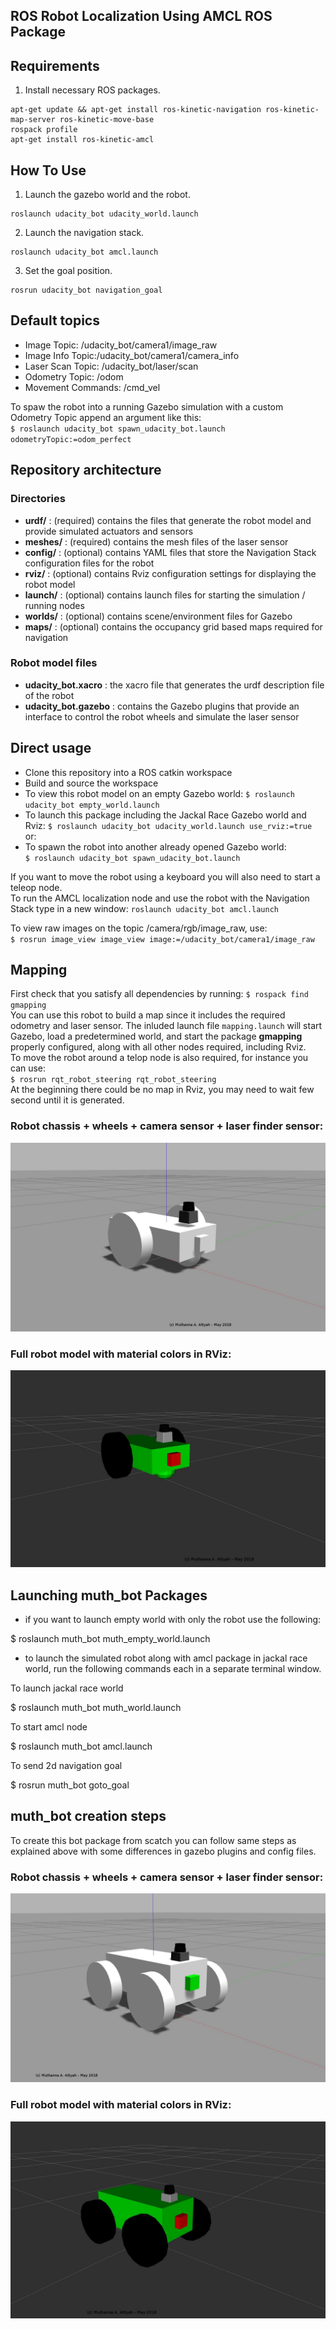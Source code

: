 ## ROS Robot Localization Using AMCL ROS Package

## Requirements

1.  Install necessary ROS packages.

```
apt-get update && apt-get install ros-kinetic-navigation ros-kinetic-map-server ros-kinetic-move-base
rospack profile
apt-get install ros-kinetic-amcl
```

## How To Use

1.  Launch the gazebo world and the robot.

```
roslaunch udacity_bot udacity_world.launch
```

2.  Launch the navigation stack.

```
roslaunch udacity_bot amcl.launch
```

3.  Set the goal position.

```
rosrun udacity_bot navigation_goal
```

## Default topics

-   Image Topic: /udacity\_bot/camera1/image\_raw
-   Image Info Topic:/udacity\_bot/camera1/camera\_info
-   Laser Scan Topic: /udacity\_bot/laser/scan
-   Odometry Topic: /odom
-   Movement Commands: /cmd\_vel

To spaw the robot into a running Gazebo simulation with a custom Odometry Topic append an argument like this:  
`$ roslaunch udacity_bot spawn_udacity_bot.launch odometryTopic:=odom_perfect`

## Repository architecture

### Directories

-   **urdf/** : (required) contains the files that generate the robot model and provide simulated actuators and sensors
-   **meshes/** : (required) contains the mesh files of the laser sensor
-   **config/** : (optional) contains YAML files that store the Navigation Stack configuration files for the robot
-   **rviz/** : (optional) contains Rviz configuration settings for displaying the robot model
-   **launch/** : (optional) contains launch files for starting the simulation / running nodes
-   **worlds/** : (optional) contains scene/environment files for Gazebo
-   **maps/** : (optional) contains the occupancy grid based maps required for navigation

### Robot model files

-   **udacity\_bot.xacro** : the xacro file that generates the urdf description file of the robot
-   **udacity\_bot.gazebo** : contains the Gazebo plugins that provide an interface to control the robot wheels and simulate the laser sensor

## Direct usage

-   Clone this repository into a ROS catkin workspace
-   Build and source the workspace
-   To view this robot model on an empty Gazebo world: `$ roslaunch udacity_bot empty_world.launch`
-   To launch this package including the Jackal Race Gazebo world and Rviz: `$ roslaunch udacity_bot udacity_world.launch use_rviz:=true`  
    or:
-   To spawn the robot into another already opened Gazebo world:  
    `$ roslaunch udacity_bot spawn_udacity_bot.launch`

If you want to move the robot using a keyboard you will also need to start a teleop node.  
To run the AMCL localization node and use the robot with the Navigation Stack type in a new window: `roslaunch udacity_bot amcl.launch`

To view raw images on the topic /camera/rgb/image\_raw, use:  
`$ rosrun image_view image_view image:=/udacity_bot/camera1/image_raw`

## Mapping

First check that you satisfy all dependencies by running: `$ rospack find gmapping`  
You can use this robot to build a map since it includes the required odometry and laser sensor. The inluded launch file `mapping.launch` will start Gazebo, load a predetermined world, and start the package **gmapping** properly configured, along with all other nodes required, including Rviz.  
To move the robot around a telop node is also required, for instance you can use:  
`$ rosrun rqt_robot_steering rqt_robot_steering`  
At the beginning there could be no map in Rviz, you may need to wait few second until it is generated.


### Robot chassis + wheels + camera sensor + laser finder sensor:

[![](https://github.com/mkhuthir/RoboND-Robot-Localization-Project/raw/master/misc/udacity_bot_4.jpg)](https://github.com/mkhuthir/RoboND-Robot-Localization-Project/blob/master/misc/udacity_bot_4.jpg)

### Full robot model with material colors in RViz:

[![](https://github.com/mkhuthir/RoboND-Robot-Localization-Project/raw/master/misc/udacity_bot_5.jpg)](https://github.com/mkhuthir/RoboND-Robot-Localization-Project/blob/master/misc/udacity_bot_5.jpg)


## Launching muth\_bot Packages

-   if you want to launch empty world with only the robot use the following:

$ roslaunch muth\_bot muth\_empty\_world.launch

-   to launch the simulated robot along with amcl package in jackal race world, run the following commands each in a separate terminal window.

To launch jackal race world

$ roslaunch muth\_bot muth\_world.launch

To start amcl node

$ roslaunch muth\_bot amcl.launch

To send 2d navigation goal

$ rosrun muth\_bot goto\_goal

## muth\_bot creation steps

To create this bot package from scatch you can follow same steps as explained above with some differences in gazebo plugins and config files.

### Robot chassis + wheels + camera sensor + laser finder sensor:

[![](https://github.com/mkhuthir/RoboND-Robot-Localization-Project/raw/master/misc/muth_bot_4.jpg)](https://github.com/mkhuthir/RoboND-Robot-Localization-Project/blob/master/misc/muth_bot_4.jpg)

### Full robot model with material colors in RViz:

[![](https://github.com/mkhuthir/RoboND-Robot-Localization-Project/raw/master/misc/muth_bot_5.jpg)](https://github.com/mkhuthir/RoboND-Robot-Localization-Project/blob/master/misc/muth_bot_5.jpg)



